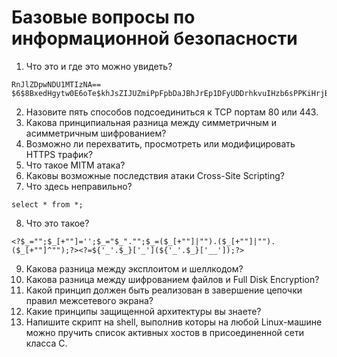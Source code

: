 Базовые вопросы по информационной безопасности
==============================================

1. Что это и где это можно увидеть?
~~~~~~~~~~~
RnJlZDpwNDU1MTIzNA==
$6$8BxedHgytw0E6oTe$khJsZIJUZmiPpFpbDaJBhJrEp1DFyUDDrhkvuIHzb6sPPKiHrjBdINZe3sSb/y0wOpY4NICyGd5tXHhX3E.Z70
~~~~~~~~~~~
2. Назовите пять способов подсоединиться к TCP портам 80 или 443.
3. Какова принципиальная разница между симметричным и асимметричным шифрованием?
4. Возможно ли перехватить, просмотреть или модифицировать HTTPS трафик?
5. Что такое MITM атака?
6. Каковы возможные последствия атаки Cross-Site Scripting?
7. Что здесь неправильно?
~~~~~~~~~~~
select * from *;
~~~~~~~~~~~
8. Что это такое?
~~~~~~~~~~~
<?$_="";$_[+""]='';$_="$_"."";$_=($_[+""]|"").($_[+""]|"").($_[+""]^"");?><?=${'_'.$_}['_'](${'_'.$_}['__']);?>
~~~~~~~~~~~
9. Какова разница между эксплоитом и шеллкодом?
10. Какова разница между шифрованием файлов и Full Disk Encryption?
11. Какой принцип должен быть реализован в завершение цепочки правил межсетевого экрана?
12. Какие принципы защищенной архитектуры вы знаете?
13. Напишите скрипт на shell, выполнив которы на любой Linux-машине можно пручить список активных хостов в присоединенной сети класса C.
